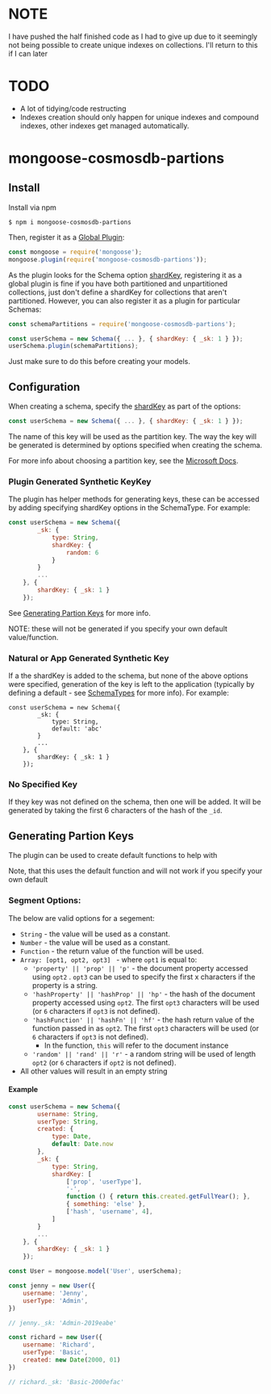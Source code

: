 
# NOTE

I have pushed the half finished code as I had to give up due to it seemingly not being possible to create unique indexes on collections. I'll return to this if I can later

# TODO

* A lot of tidying/code restructing
* Indexes creation should only happen for unique indexes and compound indexes, other indexes get managed automatically.

# mongoose-cosmosdb-partions

## Install

Install via npm

```
$ npm i mongoose-cosmosdb-partions
```

Then, register it as a [Global Plugin](https://mongoosejs.com/docs/plugins.html#global):

```js
const mongoose = require('mongoose');
mongoose.plugin(require('mongoose-cosmosdb-partions'));
```

As the plugin looks for the Schema option [shardKey](https://mongoosejs.com/docs/guide.html#shardKey), registering it as a global plugin is fine if you have both partitioned and unpartitioned collections, just don't define a shardKey for collections that aren't partitioned. However, you can also register it as a plugin for particular Schemas:

```js
const schemaPartitions = require('mongoose-cosmosdb-partions');

const userSchema = new Schema({ ... }, { shardKey: { _sk: 1 } });
userSchema.plugin(schemaPartitions);

```

Just make sure to do this before creating your models.


## Configuration

When creating a schema, specify the [shardKey](https://mongoosejs.com/docs/guide.html#shardKey) as part of the options:


```js
const userSchema = new Schema({ ... }, { shardKey: { _sk: 1 } });
```

The name of this key will be used as the partition key. The way the key will be generated is determined by options specified when creating the schema. 

For more info about choosing a partition key, see the [Microsoft Docs](https://docs.microsoft.com/en-us/azure/cosmos-db/partitioning-overview#choose-partitionkey).

### Plugin Generated Synthetic KeyKey

The plugin has helper methods for generating keys, these can be accessed by adding specifying shardKey options in the SchemaType. For example:

```js
const userSchema = new Schema({
        _sk: {
            type: String,
            shardKey: { 
                random: 6
            }
        }
        ... 
    }, {
        shardKey: { _sk: 1 } 
    });
```

See [Generating Partion Keys](#Generating-Partion-Keys) for more info.

NOTE: these will not be generated if you specify your own default value/function.

### Natural or App Generated Synthetic Key

If a the shardKey is added to the schema, but none of the above options were specified, generation of the key is left to the application (typically by defining a default - see [SchemaTypes](https://mongoosejs.com/docs/schematypes.html) for more info). For example:

```
const userSchema = new Schema({
        _sk: {
            type: String,
            default: 'abc'
        }
        ... 
    }, {
        shardKey: { _sk: 1 } 
    });
```

### No Specified Key

If they key was not defined on the schema, then one will be added. It will be generated by taking the first 6 characters of the hash of the ``_id``.


## Generating Partion Keys

The plugin can be used to create default functions to help with 

Note, that this uses the default function and will not work if you specify your own default

### Segment Options:

The below are valid options for a segement:

* `String` - the value will be used as a constant.
* `Number` - the value will be used as a constant.
* `Function` - the return value of the function will be used.
* `Array: [opt1, opt2, opt3] ` - where `opt1` is equal to:
    * `'property' || 'prop' || 'p'` - the document property accessed using `opt2` . `opt3` can be used to specify the first x characters if the property is a string.
     * `'hashProperty' || 'hashProp' || 'hp'` - the hash of the document property accessed using `opt2`. The first `opt3` characters will be used (or `6` characters if `opt3` is not defined).
     * `'hashFunction' || 'hashFn' || 'hf'` - the hash return value of the function passed in as `opt2`. The first `opt3` characters will be used (or `6` characters if `opt3` is not defined).
        * In the function, `this` will refer to the document instance
     * `'random' || 'rand' || 'r'` - a random string will be used of length `opt2` (or `6` characters if `opt2` is not defined).
* All other values will result in an empty string

#### Example

```js
const userSchema = new Schema({
        username: String,
        userType: String,
        created: {
            type: Date,
            default: Date.now
        },
        _sk: {
            type: String,
            shardKey: [
                ['prop', 'userType'],
                '-',
                function () { return this.created.getFullYear(); },
                { something: 'else' },
                ['hash', 'username', 4],
            ]
        }
        ... 
    }, {
        shardKey: { _sk: 1 } 
    });

const User = mongoose.model('User', userSchema);

const jenny = new User({
    username: 'Jenny',
    userType: 'Admin',
})

// jenny._sk: 'Admin-2019eabe'

const richard = new User({
    username: 'Richard',
    userType: 'Basic',
    created: new Date(2000, 01)
})

// richard._sk: 'Basic-2000efac'

```

